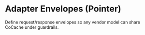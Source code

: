 ﻿# Adapter Envelopes (Pointer)
Define request/response envelopes so any vendor model can share CoCache under guardrails.
